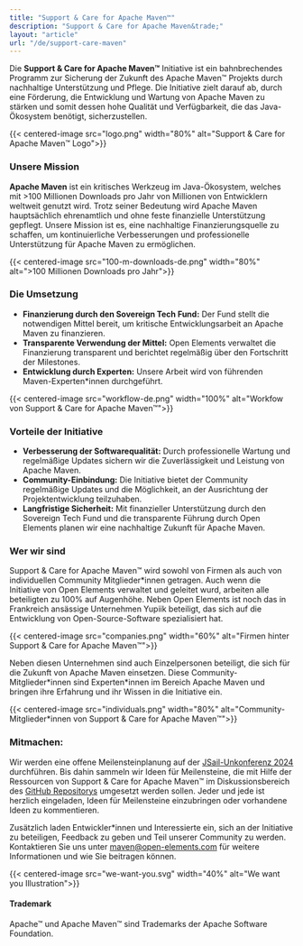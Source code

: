 ```yaml
---
title: "Support & Care for Apache Maven™"
description: "Support & Care for Apache Maven&trade;"
layout: "article"
url: "/de/support-care-maven"
---
```

Die **Support & Care for Apache Maven&trade;** Initiative ist ein bahnbrechendes Programm zur Sicherung der Zukunft des Apache Maven&trade; Projekts durch nachhaltige Unterstützung und Pflege.
Die Initiative zielt darauf ab, durch eine Förderung, die Entwicklung und Wartung von Apache Maven zu stärken und somit dessen hohe Qualität und Verfügbarkeit, die das Java-Ökosystem benötigt, sicherzustellen.

{{< centered-image src="logo.png" width="80%" alt="Support & Care for Apache Maven&trade; Logo">}}

### Unsere Mission

**Apache Maven** ist ein kritisches Werkzeug im Java-Ökosystem, welches mit >100 Millionen Downloads pro Jahr von Millionen von Entwicklern weltweit genutzt wird.
Trotz seiner Bedeutung wird Apache Maven hauptsächlich ehrenamtlich und ohne feste finanzielle Unterstützung gepflegt.
Unsere Mission ist es, eine nachhaltige Finanzierungsquelle zu schaffen, um kontinuierliche Verbesserungen und professionelle Unterstützung für Apache Maven zu ermöglichen.

{{< centered-image src="100-m-downloads-de.png" width="80%" alt=">100 Millionen Downloads pro Jahr">}}

### Die Umsetzung

- **Finanzierung durch den Sovereign Tech Fund:** Der Fund stellt die notwendigen Mittel bereit, um kritische Entwicklungsarbeit an Apache Maven zu finanzieren.
- **Transparente Verwendung der Mittel:** Open Elements verwaltet die Finanzierung transparent und berichtet regelmäßig über den Fortschritt der Milestones.
- **Entwicklung durch Experten:** Unsere Arbeit wird von führenden Maven-Experten*innen durchgeführt.

{{< centered-image src="workflow-de.png" width="100%" alt="Workfow von Support & Care for Apache Maven&trade;">}}

### Vorteile der Initiative

- **Verbesserung der Softwarequalität:** Durch professionelle Wartung und regelmäßige Updates sichern wir die Zuverlässigkeit und Leistung von Apache Maven.
- **Community-Einbindung:** Die Initiative bietet der Community regelmäßige Updates und die Möglichkeit, an der Ausrichtung der Projektentwicklung teilzuhaben.
- **Langfristige Sicherheit:** Mit finanzieller Unterstützung durch den Sovereign Tech Fund und die transparente Führung durch Open Elements planen wir eine nachhaltige Zukunft für Apache Maven.

### Wer wir sind

Support & Care for Apache Maven&trade; wird sowohl von Firmen als auch von individuellen Community Mitglieder\*innen getragen.
Auch wenn die Initiative von Open Elements verwaltet und geleitet wurd, arbeiten alle beteiligten zu 100% auf Augenhöhe.
Neben Open Elements ist noch das in Frankreich ansässige Unternehmen Yupiik beteiligt, das sich auf die Entwicklung von Open-Source-Software spezialisiert hat.

{{< centered-image src="companies.png" width="60%" alt="Firmen hinter Support & Care for Apache Maven&trade;">}}

Neben diesen Unternehmen sind auch Einzelpersonen beteiligt, die sich für die Zukunft von Apache Maven einsetzen.
Diese Community-Mitglieder\*innen sind Experten\*innen im Bereich Apache Maven und bringen ihre Erfahrung und ihr Wissen in die Initiative ein.

{{< centered-image src="individuals.png" width="80%" alt="Community-Mitglieder*innen von Support & Care for Apache Maven&trade;">}}

### Mitmachen:

Wir werden eine offene Meilensteinplanung auf der [JSail-Unkonferenz 2024](https://jsail.ijug.eu/) durchführen.
Bis dahin sammeln wir Ideen für Meilensteine, die mit Hilfe der Ressourcen von Support & Care for Apache Maven™
im Diskussionsbereich des [GitHub Repositorys](https://github.com/OpenElements/maven-support-care) umgesetzt werden sollen.
Jeder und jede ist herzlich eingeladen, Ideen für Meilensteine einzubringen oder vorhandene Ideen zu kommentieren.

Zusätzlich laden Entwickler\*innen und Interessierte ein, sich an der Initiative zu beteiligen,
Feedback zu geben und Teil unserer Community zu werden. Kontaktieren Sie uns unter [maven@open-elements.com](mailto:maven@open-elements.com)
für weitere Informationen und wie Sie beitragen können.

{{< centered-image src="we-want-you.svg" width="40%" alt="We want you Illustration">}}

#### Trademark

Apache&trade; und Apache Maven&trade; sind Trademarks der Apache Software Foundation.
